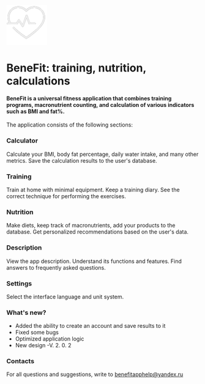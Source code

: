 ![image](img/logo.png)
# BeneFit: training, nutrition, calculations 



#### BeneFit is a universal fitness application that combines training programs, macronutrient counting, and calculation of various indicators such as BMI and fat%.
The application consists of the following sections:

### Calculator
Calculate your BMI, body fat percentage, daily water intake, and many other metrics. Save the calculation results to the user's database.

### Training
Train at home with minimal equipment. Keep a training diary. See the correct technique for performing the exercises.

### Nutrition
Make diets, keep track of macronutrients, add your products to the database. Get personalized recommendations based on the user's data.

### Description
View the app description. Understand its functions and features. Find answers to frequently asked questions.

### Settings
Select the interface language and unit system.

### What's new?
- Added the ability to create an account and save results to it
- Fixed some bugs
- Optimized application logic
- New design
-V. 2. 0. 2

### Contacts
For all questions and suggestions, write to 
benefitapphelp@yandex.ru
